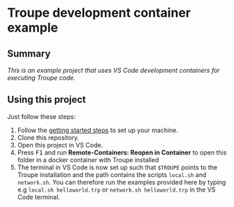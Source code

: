 # Troupe development container example

## Summary

*This is an example project that uses VS Code development containers for executing Troupe code.*

## Using this project

Just follow these steps:

1. Follow the [getting started steps](https://aka.ms/vscode-remote/containers/getting-started) to set up your machine.
1. Clone this repository.
1. Open this project in VS Code.
1. Press <kbd>F1</kbd> and run **Remote-Containers: Reopen in Container** to open this folder in a docker container with Troupe installed
1. The terminal in VS Code is now set up such that `$TROUPE` points to the Troupe installation and the path contains the scripts `local.sh` and `network.sh`.
    You can therefore run the examples provided here by typing e.g `local.sh helloworld.trp` or `network.sh helloworld.trp` in the VS Code terminal.
